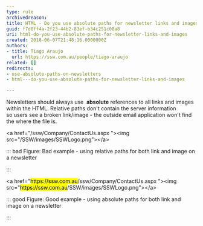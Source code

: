 ```yaml
---
type: rule
archivedreason: 
title: HTML - Do you use absolute paths for newsletter links and images?
guid: f7d0ff4a-2f23-44b2-83ef-b34c251c08a8
uri: html-do-you-use-absolute-paths-for-newsletter-links-and-images
created: 2018-06-07T21:48:16.0000000Z
authors:
- title: Tiago Araujo
  url: https://ssw.com.au/people/tiago-araujo
related: []
redirects:
- use-absolute-paths-on-newsletters
- html---do-you-use-absolute-paths-for-newsletter-links-and-images

---
```


Newsletters should always use  **absolute** references to all links and images within the HTML. Relative paths don't contain the server information so users see a broken link/image - the outside email application won't find the where the file is.

<!--endintro-->

&lt;a href="/ssw/Company/ContactUs.aspx "&gt;&lt;img src="/SSW/images/SSWLogo.png"&gt;&lt;/a&gt;


::: bad
Figure: Bad example - using relative paths for both link and image on a newsletter

:::


&lt;a href="<mark>https&#58;//ssw.com.au</mark>/ssw/Company/ContactUs.aspx "&gt;&lt;img src="<mark>https&#58;//ssw.com.au</mark>/SSW/images/SSWLogo.png"&gt;&lt;/a&gt;


::: good
Figure: Good example - using absolute paths for both link and image on a newsletter

:::
